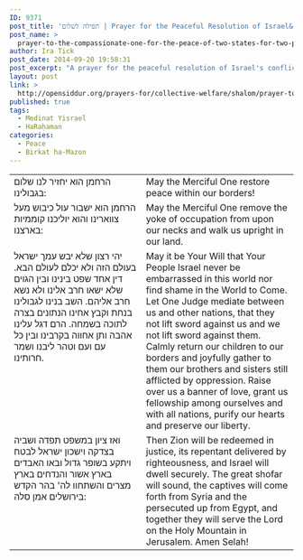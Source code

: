 ```yaml
---
ID: 9371
post_title: 'תפילה לשלום | Prayer for the Peaceful Resolution of Israel&#8217;s Conflicts for Inclusion in the Birkat Hamazon by Ira Tick'
post_name: >
  prayer-to-the-compassionate-one-for-the-peace-of-two-states-for-two-peoples
author: Ira Tick
post_date: 2014-09-20 19:58:31
post_excerpt: "A prayer for the peaceful resolution of Israel's conflicts with her neighbors and a mutually agreeable end to her dominion over the Palestinians, in Hebrew and in English, appropriate for inserting in the <em>Birkat HaMazon</em> especially on Shabbat and Festivals, or for reciting at any time."
layout: post
link: >
  http://opensiddur.org/prayers-for/collective-welfare/shalom/prayer-to-the-compassionate-one-for-the-peace-of-two-states-for-two-peoples/
published: true
tags:
  - Medinat Yisrael
  - HaRaḥaman
categories:
  - Peace
  - Birkat ha-Mazon
---
```

<table style="margin-left: auto;margin-right: auto;">
<tbody>
<tr>
<td style="vertical-align:top;" width="46%">
<div class="liturgy"><span lang="he">
הרחמן הוא יחזיר לנו שלום בגבולינו:
</span></div></td>
 
<td style="vertical-align:top;" width="53%"><div class="english">
May the Merciful One restore peace within our borders!
	</div></td></tr>
<tr><td style="vertical-align:top;" width="46%"><div class="liturgy"><span lang="he">
הרחמן הוא ישבור עול כיבוש מעל צווארינו והוא יוליכנו קוממיות בארצנו:
</span></div></td>
 
<td style="vertical-align:top;" width="53%"><div class="english">
May the Merciful One remove the yoke of occupation from upon our necks and walk us upright in our land.
	</div></td></tr>
<tr><td style="vertical-align:top;" width="46%"><div class="liturgy"><span lang="he">
יהי רצון שלא יבש עמך ישראל בעולם הזה ולא יכלם לעולם הבא. דין אחד שפט בינינו ובין הגוים שלא ישאו חרב אלינו ולא נשא חרב אליהם. השב בנינו לגבולינו בנחת וקבץ אחינו הנתונים בצרה לתוכה בשמחה. הרם דגל עלינו אהבה ותן אחווה בקרבינו ובין כל עם ועם וטהר ליבנו ושמר חרותינו.
</span></div></td>
 
<td style="vertical-align:top;" width="53%"><div class="english">
May it be Your Will that Your People Israel never be embarrassed in this world nor find shame in the World to Come. Let One Judge mediate between us and other nations, that they not lift sword against us and we not lift sword against them. Calmly return our children to our borders and joyfully gather to them our brothers and sisters still afflicted by oppression. Raise over us a banner of love, grant us fellowship among ourselves and with all nations, purify our hearts and preserve our liberty.
	</div></td></tr>
<tr><td style="vertical-align:top;" width="46%"><div class="liturgy"><span lang="he">
ואז ציון במשפט תפדה ושביה בצדקה וישכון ישראל לבטח ויתקע בשופר גדול ובאו האבדים בארץ אשור והנדחים בארץ מצרים והשתחוו לה' בהר הקדש בירושלים אמן סלה: 
</span></div></td>
 
<td style="vertical-align:top;" width="53%"><div class="english">
Then Zion will be redeemed in justice, its repentant delivered by righteousness, and Israel will dwell securely. The great shofar will sound, the captives will come forth from Syria and the persecuted up from Egypt, and together they will serve the Lord on the Holy Mountain in Jerusalem.  Amen Selah!
</td></tr>
</tbody>
</tbody></tbody></tbody></table>
